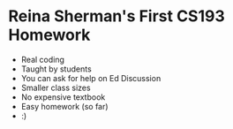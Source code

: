 # Reina Sherman's First CS193 Homework

- Real coding
- Taught by students
- You can ask for help on Ed Discussion
- Smaller class sizes
- No expensive textbook
- Easy homework (so far)
- :)
